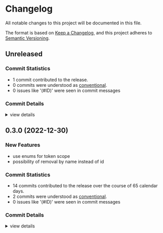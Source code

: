# Changelog

All notable changes to this project will be documented in this file.

The format is based on [Keep a Changelog](https://keepachangelog.com/en/1.0.0/),
and this project adheres to [Semantic Versioning](https://semver.org/spec/v2.0.0.html).

## Unreleased

### Commit Statistics

<csr-read-only-do-not-edit/>

 - 1 commit contributed to the release.
 - 0 commits were understood as [conventional](https://www.conventionalcommits.org).
 - 0 issues like '(#ID)' were seen in commit messages

### Commit Details

<csr-read-only-do-not-edit/>

<details><summary>view details</summary>

 * **Uncategorized**
    - add repo to Cargo.toml ([`a7356b4`](https://github.com/jvanbuel/pattrick/commit/a7356b4baef648e741cb1197d36a496bedd54f79))
</details>

## 0.3.0 (2022-12-30)

### New Features

 - <csr-id-b202c5ab3445cd9b73b253e3e1915e51a33b9c07/> use enums for token scope
 - <csr-id-641778af1a55c4552a00dc27ec49a7188a509c02/> possibility of removal by name instead of id

### Commit Statistics

<csr-read-only-do-not-edit/>

 - 14 commits contributed to the release over the course of 65 calendar days.
 - 2 commits were understood as [conventional](https://www.conventionalcommits.org).
 - 0 issues like '(#ID)' were seen in commit messages

### Commit Details

<csr-read-only-do-not-edit/>

<details><summary>view details</summary>

 * **Uncategorized**
    - Release pattrick-clap v0.3.0, pattrick v0.3.0 ([`c3b6d6e`](https://github.com/jvanbuel/pattrick/commit/c3b6d6edfaf7aee39eacb926154031f23af4acf0))
    - add licensen and description to pattrick-clap ([`f447953`](https://github.com/jvanbuel/pattrick/commit/f447953ed3ad5cde4133e9e5b15eae09457efc24))
    - Release pattrick-clap v0.3.0, pattrick v0.3.0 ([`7f588f6`](https://github.com/jvanbuel/pattrick/commit/7f588f68b3eefc999f0a8521c350677fda36ca89))
    - add CHANGELOG ([`adef280`](https://github.com/jvanbuel/pattrick/commit/adef280c7eb02f4383fcc483cf12a59114d241c3))
    - manually bump version to 0.3.0 ([`20d51de`](https://github.com/jvanbuel/pattrick/commit/20d51de92c9fc6d7b70b6ffce7c2a01152d60e9b))
    - support multiple scopes for PAT creation ([`1db6804`](https://github.com/jvanbuel/pattrick/commit/1db6804a5b6259c553a17bf18142271b476b14e8))
    - add logging ([`13d2d91`](https://github.com/jvanbuel/pattrick/commit/13d2d91df5b061b2924595729fe3deeb2ba02d46))
    - custom deserialization for scopes ([`9559315`](https://github.com/jvanbuel/pattrick/commit/955931562233ce9055546da2f799fac1c1cdd13a))
    - refactor ([`f32690e`](https://github.com/jvanbuel/pattrick/commit/f32690e59c380015c3374a41df099d216cadcdd7))
    - use enums for token scope ([`b202c5a`](https://github.com/jvanbuel/pattrick/commit/b202c5ab3445cd9b73b253e3e1915e51a33b9c07))
    - possibility of removal by name instead of id ([`641778a`](https://github.com/jvanbuel/pattrick/commit/641778af1a55c4552a00dc27ec49a7188a509c02))
    - save progress ([`dea5ce2`](https://github.com/jvanbuel/pattrick/commit/dea5ce23c62cdd896ccd8379b437e7b9a31a5196))
    - updating versions ([`6494376`](https://github.com/jvanbuel/pattrick/commit/6494376b38eac5de0e76184c8b3fc4ef64435f34))
    - split clap cli into different crate for fig spec generation ([`949f90b`](https://github.com/jvanbuel/pattrick/commit/949f90ba77014dde215cda1d90a283e73aa25c85))
</details>

